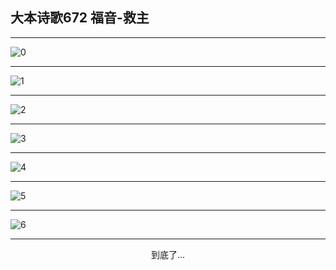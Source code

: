 
## 大本诗歌672 福音-救主
        
<div id="aplayer0"></div>

---

<img alt="0" data-original="/data/d0698/0">

---

<img alt="1" data-original="/data/d0698/1">

---

<img alt="2" data-original="/data/d0698/2">

---

<img alt="3" data-original="/data/d0698/3">

---

<img alt="4" data-original="/data/d0698/4">

---

<img alt="5" data-original="/data/d0698/5">

---

<img alt="6" data-original="/data/d0698/6">

---

<p style="text-align: center">到底了...</p>

<script src="/js/dist-view.js"></script>

<script>
MAIN.id = 'd0698';
        
const ap0 = new APlayer({
    container: document.getElementById('aplayer0'),
    volume: 1,
    loop: 'none',
    preload: 'none',
    audio: [{
        name: '大本诗歌672.mp3',
        artist: '大本诗歌',
        url: 'https://res.wx.qq.com/voice/getvoice?mediaid=MzI0NTk3MDM5M18yMjQ3NDk2MDkw',
        cover: '/favicon'
    }]
});
</script>
